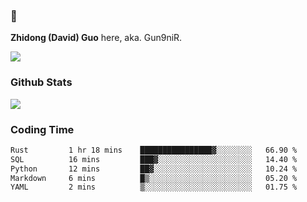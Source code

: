 ### 👋 

**Zhidong (David) Guo** here, aka. Gun9niR.

![](https://komarev.com/ghpvc/?username=Gun9niR&label=Total+Views)

### Github Stats

<img src="https://github-readme-stats.vercel.app/api?username=Gun9niR&count_private=true&show_icons=true&theme=vue-dark&hide_title=true">

### Coding Time

<!--START_SECTION:waka-->

```txt
Rust         1 hr 18 mins    ████████████████▓░░░░░░░░   66.90 %
SQL          16 mins         ███▓░░░░░░░░░░░░░░░░░░░░░   14.40 %
Python       12 mins         ██▓░░░░░░░░░░░░░░░░░░░░░░   10.24 %
Markdown     6 mins          █▒░░░░░░░░░░░░░░░░░░░░░░░   05.20 %
YAML         2 mins          ▒░░░░░░░░░░░░░░░░░░░░░░░░   01.75 %
```

<!--END_SECTION:waka-->
